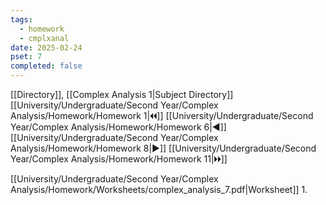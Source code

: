 ```yaml
---
tags:
  - homework
  - cmplxanal
date: 2025-02-24
pset: 7
completed: false
---
```

[[Directory]], [[Complex Analysis 1|Subject Directory]]
[[University/Undergraduate/Second Year/Complex Analysis/Homework/Homework 1|🞀🞀]] [[University/Undergraduate/Second Year/Complex Analysis/Homework/Homework 6|◀]] [[University/Undergraduate/Second Year/Complex Analysis/Homework/Homework 8|▶]] [[University/Undergraduate/Second Year/Complex Analysis/Homework/Homework 11|🞂🞂]]

[[University/Undergraduate/Second Year/Complex Analysis/Homework/Worksheets/complex_analysis_7.pdf|Worksheet]]
1. 
